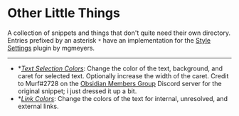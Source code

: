 # Other Little Things
A collection of snippets and things that don't quite need their own directory. Entries prefixed by an asterisk `*` have an implementation for the [Style Settings](https://github.com/mgmeyers/obsidian-style-settings) plugin by mgmeyers.

---
- \**[Text Selection Colors](https://github.com/sailKiteV/Obsidian-Snippets-and-Demos/blob/master/OtherLittleThings/TextSelectionColors.css)*: Change the color of the text, background, and caret for selected text. Optionally increase the width of the caret. Credit to Murf#2728 on the [Obsidian Members Group](https://obsidian.md/community) Discord server for the original snippet; i just dressed it up a bit.
- \**[Link Colors](https://github.com/sailKiteV/Obsidian-Snippets-and-Demos/blob/master/OtherLittleThings/LinkColors.css)*: Change the colors of the text for internal, unresolved, and external links.
